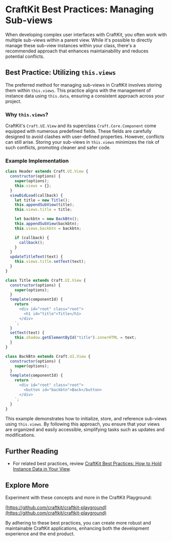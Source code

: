 # CraftKit Best Practices: Managing Sub-views

When developing complex user interfaces with CraftKit, you often work with multiple sub-views within a parent view. While it's possible to directly manage these sub-view instances within your class, there's a recommended approach that enhances maintainability and reduces potential conflicts.

## Best Practice: Utilizing `this.views`

The preferred method for managing sub-views in CraftKit involves storing them within `this.views`. This practice aligns with the management of instance data using `this.data`, ensuring a consistent approach across your project.

### Why `this.views`?

CraftKit's `Craft.UI.View` and its superclass `Craft.Core.Component` come equipped with numerous predefined fields. These fields are carefully designed to avoid clashes with user-defined properties. However, conflicts can still arise. Storing your sub-views in `this.views` minimizes the risk of such conflicts, promoting cleaner and safer code.

### Example Implementation

```javascript
class Header extends Craft.UI.View {
  constructor(options) {
    super(options);
    this.views = {};
  }
  viewDidLoad(callback) {
    let title = new Title();
    this.appendSubView(title);
    this.views.title = title;

    let backbtn = new BackBtn();
    this.appendSubView(backbtn);
    this.views.backbtn = backbtn;

    if (callback) {
      callback();
    }
  }
  updateTitleText(text) {
    this.views.title.setText(text);
  }
}

class Title extends Craft.UI.View {
  constructor(options) {
    super(options);
  }
  template(componentId) {
    return `
      <div id="root" class="root">
        <h1 id="title">Title</h1>
      </div>
    `;
  }
  setText(text) {
    this.shadow.getElementById("title").innerHTML = text;
  }
}

class BackBtn extends Craft.UI.View {
  constructor(options) {
    super(options);
  }
  template(componentId) {
    return `
      <div id="root" class="root">
        <button id="backbtn">Back</button>
      </div>
    `;
  }
}
```

This example demonstrates how to initialize, store, and reference sub-views using `this.views`. By following this approach, you ensure that your views are organized and easily accessible, simplifying tasks such as updates and modifications.

## Further Reading

- For related best practices, review [CraftKit Best Practices: How to Hold Instance Data in Your View](#).

## Explore More

Experiment with these concepts and more in the CraftKit Playground:

[https://github.com/craftkit/craftkit-playground](https://github.com/craftkit/craftkit-playground)

By adhering to these best practices, you can create more robust and maintainable CraftKit applications, enhancing both the development experience and the end product.
